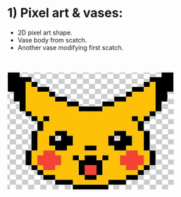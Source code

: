 # 1) Pixel art & vases:
 
* 2D pixel art shape. 
* Vase body from scatch. 
* Another vase modifying first scatch. 
<br><br><br>


![Pika head](/1-Homework-Pika-Vase/pik.jpg)
